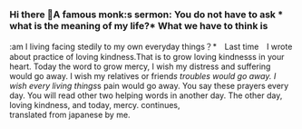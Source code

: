 ### Hi there 👋A famous monk:s sermon: You do not have to ask * what is the meaning of my life?* What we have to think is
:am I living facing stedily to my own everyday things？*　Last time　I wrote about practice of loving kindness.That is to grow loving  kindnesss in your heart. Today the word to grow mercy, I wish my distress and suffering would go away. I wish my relatives or friend*s troubles would go away. I wish every living things*s pain would go away. You say these prayers every
day. You will read other two helping words in another day. The other day, loving kindness, and today, mercy. continues,  
translated from japanese by me. 

<!--
**AOHhiroko/AOHhiroko** is a ✨ _special_ ✨ repository because its `README.md` (this file) appears on your GitHub profile.

- 🤔 I’m looking for help with ...you!! What a temperature!! we have to do something soon. Tell me the things you
do for not to get the earth hotter.  My way this summer, !. Not to use fire to cook. Not to use air conditioners and  open windows. 2. To use frozen pillows ( almost the samething as to keep food cool). And to cool your neck with the frozen neck ring   (the same marerial is inside,which is good to go out) The earth is crying!!! And GOD is in anger!!!
Now we are in time of freedom,and have go-go-go- attitude to one's favorites.

But Let us not foeget His word, Let us sometimes come back to his word.
These are the word that I seached for a long time. The word which speakes to me directly.
Some People do not believe there is GOD but I 'll tell you.

In my READme, I wrote down what I think important and would like to transend to my dear ones.

                                 *****

    In every nation he that fears him and works rightouness is accepted with him.(acts 10:35)
   
